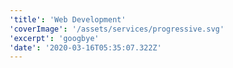 ```yaml
---
'title': 'Web Development'
'coverImage': '/assets/services/progressive.svg'
'excerpt': 'googbye'
'date': '2020-03-16T05:35:07.322Z'
---
```

